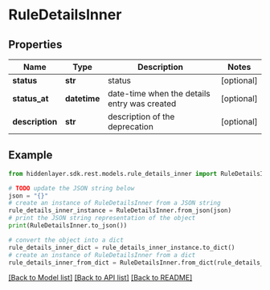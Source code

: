 # RuleDetailsInner


## Properties

Name | Type | Description | Notes
------------ | ------------- | ------------- | -------------
**status** | **str** | status | [optional] 
**status_at** | **datetime** | date-time when the details entry was created | [optional] 
**description** | **str** | description of the deprecation | [optional] 

## Example

```python
from hiddenlayer.sdk.rest.models.rule_details_inner import RuleDetailsInner

# TODO update the JSON string below
json = "{}"
# create an instance of RuleDetailsInner from a JSON string
rule_details_inner_instance = RuleDetailsInner.from_json(json)
# print the JSON string representation of the object
print(RuleDetailsInner.to_json())

# convert the object into a dict
rule_details_inner_dict = rule_details_inner_instance.to_dict()
# create an instance of RuleDetailsInner from a dict
rule_details_inner_from_dict = RuleDetailsInner.from_dict(rule_details_inner_dict)
```
[[Back to Model list]](../README.md#documentation-for-models) [[Back to API list]](../README.md#documentation-for-api-endpoints) [[Back to README]](../README.md)


